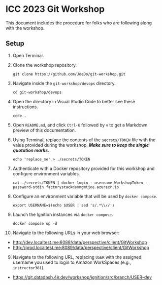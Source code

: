 # ICC 2023 Git Workshop

This document includes the procedure for folks who are following along with the workshop.

## Setup

1.  Open Terminal.
2.  Clone the workshop repository.

        git clone https://github.com/JoeDo/git-workshop.git

3.  Navigate inside the `git-workshop/devops` directory.

        cd git-workshop/devops

4.  Open the directory in Visual Studio Code to better see these instructions.

        code .

5.  Open `README.md`, and click `Ctrl-K` followed by `v` to get a Markdown preview of this documentation.

6.  Using Terminal, replace the contents of the `secrets/TOKEN` file with the value provided during the workshop. **_Make sure to keep the single quotation marks._**

        echo 'replace_me' > ./secrets/TOKEN

7.  Authenticate with a Docker repository provided for this workshop and configure environment variables.

        cat ./secrets/TOKEN | docker login --username WorkshopToken --password-stdin factorystackdevmgmtjoe.azurecr.io

8.  Configure an environment variable that will be used by `docker compose`.

        export USERNAME=$(echo $USER | sed 's/.*\\//')

9.  Launch the Ignition instances via `docker compose`.

        docker compose up -d

10. Navigate to the following URLs in your web browser:

-   http://dev.localtest.me:8088/data/perspective/client/GitWorkshop
-   http://prod.localtest.me:8089/data/perspective/client/GitWorkshop

9. Navigate to the following URL, replacing `USER` with the assigned username you used to login to Amazon WorkSpaces (e.g., `instructor381`).

-   <https://git.datadash.4ir.dev/workshop/ignition/src/branch/USER-dev>
